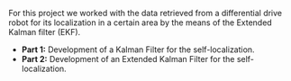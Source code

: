 For this project we worked with the data retrieved from a differential drive robot for its localization in a certain area by the means of the Extended Kalman filter (EKF).

- **Part 1:** Development of a Kalman Filter for the self-localization.
- **Part 2:** Development of an Extended Kalman Filter for the self-localization.
